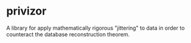 # privizor
A library for apply mathematically rigorous "jittering" to data in order to counteract the database reconstruction theorem.
